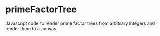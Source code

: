 primeFactorTree
===============

Javascript code to render prime factor trees from arbitrary integers and render them to a canvas
